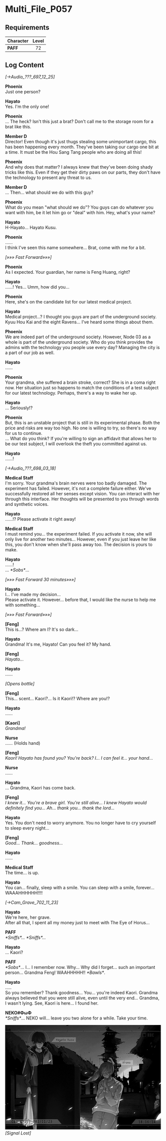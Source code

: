 # Multi_File_P057
## Requirements
|Character|Level|
|---------|:---:|
|**PAFF** | 72  |

## Log Content
*[→Audio\_???\_697\_12\_25]*

**Phoenix**<br>
Just one person?

**Hayato**<br>
Yes. I'm the only one!

**Phoenix**<br>
... The heck? Isn't this just a brat? Don't call me to the storage room for a brat like this.

**Member D**<br>
Director! Even though it's just thugs stealing some unimportant cargo, this has been happening every month. They've been taking our cargo one bit at a time. It must be the Hou Sang Tang people who are doing all this!

**Phoenix**<br>
And why does that matter? I always knew that they've been doing shady tricks like this. Even if they get their dirty paws on our parts, they don't have the technology to present any threat to us.

**Member D**<br>
... Then... what should we do with this guy?

**Phoenix**<br>
What do you mean "what should we do"? You guys can do whatever you want with him, be it let him go or "deal" with him. Hey, what's your name?

**Hayato**<br>
H\-Hayato... Hayato Kusu.

**Phoenix**<br>
......<br>
I think I've seen this name somewhere... Brat, come with me for a bit.

*[»»» Fast Forward»»»]*

**Phoenix**<br>
As I expected. Your guardian, her name is Feng Huang, right?

**Hayato**<br>
......! Yes... Umm, how did you...

**Phoenix**<br>
Here, she's on the candidate list for our latest medical project.

**Hayato**<br>
Medical project...? I thought you guys are part of the underground society. Kyuu Hou Kai and the eight Ravens... I've heard some things about them.

**Phoenix**<br>
We are indeed part of the underground society. However, Node 03 as a whole is part of the underground society. Who do you think provides the admins with the technology you people use every day? Managing the city is a part of our job as well.

**Hayato**<br>
......

**Phoenix**<br>
Your grandma, she suffered a brain stroke, correct? She is in a coma right now. Her situation just so happens to match the conditions of a test subject for our latest technology. Perhaps, there's a way to wake her up.

**Hayato**<br>
... Seriously!?

**Phoenix**<br>
But, this is an unstable project that is still in its experimental phase. Both the price and risks are way too high. No one is willing to try, so there's no way for us to continue.<br>
... What do you think? If you're willing to sign an affidavit that allows her to be our test subject, I will overlook the theft you committed against us.

**Hayato**<br>
......!

*[→Audio\_???\_698\_03\_18]*

**Medical Staff**<br>
I'm sorry. Your grandma's brain nerves were too badly damaged. The experiment has failed. However, it's not a complete failure either. We've successfully restored all her senses except vision. You can interact with her through this interface. Her thoughts will be presented to you through words and synthetic voices.

**Hayato**<br>
......!? Please activate it right away!

**Medical Staff**<br>
I must remind you... the experiment failed. If you activate it now, she will only live for another two minutes... However, even if you just leave her like this, you don't know when she'll pass away too. The decision is yours to make.

**Hayato**<br>
......!<br>
... *\*Sobs\**...

*[»»» Fast Forward 30 minutes»»»]*

**Hayato**<br>
I... I've made my decision...<br>
Please activate it. However... before that, I would like the nurse to help me with something...

*[»»» Fast Forward»»»]*

**[Feng]**<br>
This is...? Where am I? It's so dark...

**Hayato**<br>
Grandma! It's me, Hayato! Can you feel it? My hand.

**[Feng]**<br>
*Hayato...*

**Hayato**<br>
......

*\[Opens bottle\]*

**[Feng]**<br>
This... scent... Kaori?... Is it Kaori!? Where are you!?

**Hayato**<br>
......

**[Kaori]**<br>
*Grandma!*

**Nurse**<br>
...... (Holds hand)

**[Feng]**<br>
*Kaori! Hayato has found you? You're back? I... I can feel it... your hand...*

**Nurse**<br>
......

**Hayato**<br>
... Grandma, Kaori has come back.

**[Feng]**<br>
*I knew it... You're a brave girl. You're still alive... I knew Hayato would definitely find you... Ah... thank you... thank the lord...*

**Hayato**<br>
Yes. You don't need to worry anymore. You no longer have to cry yourself to sleep every night...

**[Feng]**<br>
*Good... Thank... goodness...*

**Hayato**<br>
......

**Medical Staff**<br>
The time... is up.

**Hayato**<br>
You can... finally, sleep with a smile. You can sleep with a smile, forever...  WAAAHHHHHH!!!! 

*[→Cam\_Grave\_702\_11\_23]*

**Hayato**<br>
We're here, her grave.<br>
After all that, I spent all my money just to meet with The Eye of Horus...

**PAFF**<br>
*\*Sniffs\*... \*Sniffs\*...*

**Hayato**<br>
... Kaori?

**PAFF**<br>
*\*Sobs\**... I... I remember now. Why... Why did I forget... such an important person... Grandma Feng! WAAHHHHH!! *\*Bawls\**.

**Hayato**<br>
.....<br>
So you remember? Thank goodness... You... you're indeed Kaori. Grandma always believed that you were still alive, even until the very end... Grandma, I wasn't lying. See, Kaori is here... I found her.

**NEKO#ΦωΦ**<br>
*\*Sniffs\**... NEKO will... leave you two alone for a while. Take your time.

![pos5701.png](./attachments/pos5701.png)
*[Signal Lost]*
